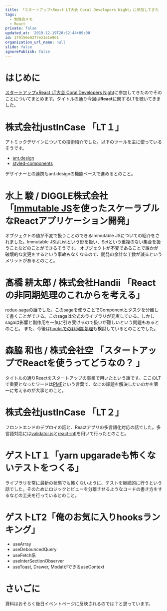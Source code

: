 ```yaml
---
title: 「スタートアップ×React LT大会 Coral Developers Night」に参加してきた
tags:
  - 勉強会メモ
  - React
private: false
updated_at: '2019-12-19T20:52:44+09:00'
id: 179156e0277e21e1e961
organization_url_name: null
slide: false
ignorePublish: false
---
```

# はじめに
[スタートアップ×React LT大会 Coral Developers Night](https://coralcapital.connpass.com/event/156933/)に参加してきたのでそのことについてまとめます。タイトルの通り今回は**React**に関するLTを聴いてきました。

# 株式会社justInCase 「LT１」
アトミックデザインについての技術紹介でした。以下のツールを主に使っているそうです。

- [ant.design](https://ant.design/)
- [styled-components](https://www.styled-components.com/)

デザイナーとの連携もant.designの機能ベースで進めるとのこと。

# 水上 駿 / DIGGLE株式会社 「[Immutable JS](https://github.com/immutable-js/immutable-js)を使ったスケーラブルなReactアプリケーション開発」

オブジェクトの値が不変で扱うことのできるImmutable JSについての紹介をされました。Immutable JSはListという形を扱い、Setという重複のない集合を扱うことなどのことができるそうです。
オブジェクトが不変であることで誰かが破壊的な変更をするという事故もなくなるので、開発の余計な工数が減るというメリットがあるとのこと。

# 髙橋 耕太郎 / 株式会社Handii 「Reactの非同期処理のこれからを考える」

[redux-saga](https://github.com/redux-saga/redux-saga/blob/master/README_ja.md)の話でした。このsagaを使うことでComponentとタスクを分離して書くことができる。このsagaは公式のライブラリが充実している。しかしsagaは影響と副作用を一気に引き受けるので扱いが難しいという問題もあるとのこと。
また、今後は[hooksでの非同期処理](https://github.com/rehooks/awesome-react-hooks)も検討しているとのことでした。

# 森脇 和也 / 株式会社空 「スタートアップでReactを使うってどうなの？ 」

タイトルの通りReactをスタートアップの事業で用いたという話です。ここのLTで重要となったワードは[PMF](https://liginc.co.jp/437563)という言葉で、なにの課題を解決したいのかを第一に考えるのが大事とのこと。

# 株式会社justInCase 「LT２」

フロントエンドのデプロイの話と、Reactアプリの多言語化対応の話でした。多言語対応には[validator.js](https://www.npmjs.com/package/validator)と[react-intl](https://github.com/formatjs/react-intl)を用いて行ったとのこと。

# ゲストLT１「yarn upgaradeも怖くないテストをつくる」

ライブラリを常に最新の状態でも怖くないように、テストを継続的に行うという話でした。そのためにロジックとビューを分離させるようなコードの書き方をするなどの工夫を行っているとのこと。

# ゲストLT2「俺のお気に入りhooksランキング」

- useArray
- useDebouncedQuery
- useFetch系
- useInterSectionObserver
- useToast, Drawer, ModalができるuseContext

# さいごに
資料はおそらく後日イベントページに反映されるのでは？と思っています。
